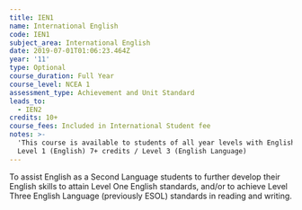 ```yaml
---
title: IEN1
name: International English
code: IEN1
subject_area: International English
date: 2019-07-01T01:06:23.464Z
year: '11'
type: Optional
course_duration: Full Year
course_level: NCEA 1
assessment_type: Achievement and Unit Standard
leads_to:
  - IEN2
credits: 10+
course_fees: Included in International Student fee
notes: >-
  'This course is available to students of all year levels with English as a second language.'
  Level 1 (English) 7+ credits / Level 3 (English Language)
---
```

To assist English as a Second Language students to further develop their English skills to attain Level One English standards, and/or to achieve Level Three English Language (previously ESOL) standards in reading and writing.
